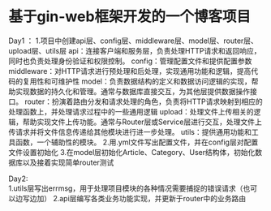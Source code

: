 # 基于gin-web框架开发的一个博客项目

Day1 ： 
    1.项目中创建api层、config层、middleware层、model层、router层、upload层、utils层
        api：连接客户端和服务层，负责处理HTTP请求和返回响应，同时也负责处理身份验证和权限控制。
        config：管理配置文件和提供配置参数
        middleware：对HTTP请求进行预处理和后处理，实现通用功能和逻辑，提高代码的复用性和可维护性
        model：负责数据结构的定义和数据访问逻辑的实现，帮助实现数据的持久化和管理。通常与数据库直接交互，为其他层提供数据操作接口。
        router：扮演着路由分发和请求处理的角色，负责将HTTP请求映射到相应的处理函数上，并处理请求过程中的一些通用逻辑
        upload：处理文件上传相关的逻辑，帮助实现文件上传功能。通常与Router层或Service层进行交互，处理文件上传请求并将文件信息传递给其他模块进行进一步处理。
        utils：提供通用功能和工具函数，一个辅助性的模块。
    2.用.yml文件写出配置文件，并在config层对配置文件设置初始化
    3.在model层初始化Article、Category、User结构体，初始化数据库以及接着实现简单router测试
    
Day2:    
    1.utils层写出errmsg，用于处理项目模块的各种情况需要捕捉的错误请求（也可以边写边加）
    2.api层编写各类业务功能实现，并更新于router中的业务路由
